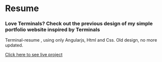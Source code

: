 # Resume

### Love Terminals? Check out the previous design of my simple portfolio website inspired by Terminals 

Terminal-resume , using only Angularjs, Html and Css.
Old design, no more updated.

[Click here to see live project](https://soham-coder.github.io/resume-master/)
